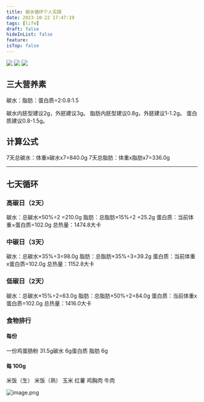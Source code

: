 ```yaml
---
title: 碳水循环个人实践
date: 2023-10-22 17:47:19
tags: [life]
draft: false
hideInList: false
feature: 
isTop: false
---
```



![](https://cn.bing.com/th?id=OHR.Breckenridge_EN-US4460042968_768x1280.jpg)
![](https://cn.bing.com/th?id=OHR.BisonWindCave_EN-US4537340482_1280x768.jpg)
![](https://cn.bing.com/th?id=OHR.SessileOaks_EN-US1487454928_1280x768.jpg)


## 三大营养素
碳水：脂肪：蛋白质=2:0.8:1.5

碳水内胚型建议2g，外胚建议3g。
脂肪内胚型建议0.8g，外胚建议1-1.2g。
蛋白质建议0.8-1.5g。
## 计算公式

7天总碳水：体重x碳水x7=840.0g
7天总脂肪：体重x脂肪x7=336.0g

---

## 七天循环
### 高碳日（2天）

碳水：总碳水×50%÷2 =210.0g
脂肪：总脂肪×15%÷2 =25.2g
蛋白质：当前体重×蛋白质=102.0g
总热量：1474.8大卡

### 中碳日（3天）

碳水：总碳水×35%÷3=98.0g
脂肪：总脂肪×35%÷3=39.2g
蛋白质：当前体重x蛋白质=102.0g
总热量：1152.8大卡

### 低碳日（2天）

碳水：总碳水×15%÷2=63.0g
脂肪：总脂肪×50%÷2=84.0g
蛋白质：当前体重x蛋白质=102.0g
总热量：1416.0大卡




### 食物排行
#### 每份
一份鸡蛋肠粉 31.5g碳水 6g蛋白质 脂肪 6g
#### 每 100g
米饭（生）
米饭（熟）
玉米
红薯
鸡胸肉
牛肉

![image.png](https://bestkxt.oss-cn-guangzhou.aliyuncs.com/img/202310221800671.png)

<!--more-->